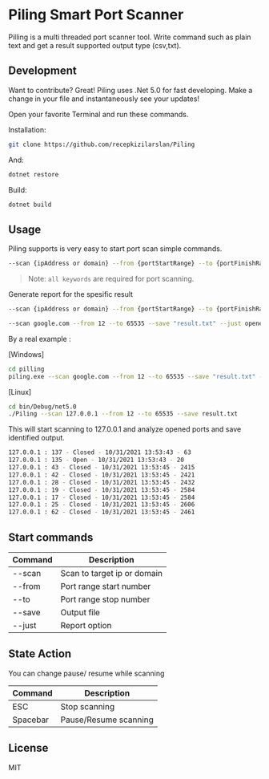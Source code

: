 # Piling Smart Port Scanner

Pilling is a multi threaded port scanner tool. Write command such as plain text and get a result supported output type (csv,txt).

## Development

Want to contribute? Great!
Piling uses .Net 5.0 for fast developing. Make a change in your file and instantaneously see your updates!

Open your favorite Terminal and run these commands.

Installation:
```sh
git clone https://github.com/recepkizilarslan/Piling
```

And:

```sh
dotnet restore
```

Build:

```sh
dotnet build
```

## Usage

Piling supports is very easy to start port scan simple commands.

```sh
--scan {ipAddress or domain} --from {portStartRange} --to {portFinishRange} --save {OutputPath}
```

> Note: `all keywords` are required for port scanning.

Generate report for the spesific result

```sh
--scan {ipAddress or domain} --from {portStartRange} --to {portFinishRange} --save {OutputPath} --just {result type}
```

```sh
--scan google.com --from 12 --to 65535 --save "result.txt" --just opened
```

By a real example :

[Windows]

```sh
cd pilling
piling.exe --scan google.com --from 12 --to 65535 --save "result.txt" -just closed
```

[Linux]
```sh
cd bin/Debug/net5.0
./Piling --scan 127.0.0.1 --from 12 --to 65535 --save result.txt
```

This will start scanning to 127.0.0.1 and analyze opened ports and save identified output.

```sh
127.0.0.1 : 137 - Closed - 10/31/2021 13:53:43 - 63
127.0.0.1 : 135 - Open - 10/31/2021 13:53:43 - 20
127.0.0.1 : 43 - Closed - 10/31/2021 13:53:45 - 2415
127.0.0.1 : 42 - Closed - 10/31/2021 13:53:45 - 2421
127.0.0.1 : 28 - Closed - 10/31/2021 13:53:45 - 2432
127.0.0.1 : 19 - Closed - 10/31/2021 13:53:45 - 2584
127.0.0.1 : 17 - Closed - 10/31/2021 13:53:45 - 2584
127.0.0.1 : 25 - Closed - 10/31/2021 13:53:45 - 2606
127.0.0.1 : 62 - Closed - 10/31/2021 13:53:45 - 2461
```
## Start commands

| Command  | Description |
| ------------- | ------------- |
| --scan | Scan to target ip or domain |
| --from  | Port range start number  |
| --to  | Port range stop number  |
| --save  | Output file  |
| --just  | Report option  |

## State Action
You can change pause/ resume while scanning

| Command  | Description |
| ------------- | ------------- |
| ESC | Stop scanning  |
| Spacebar | Pause/Resume scanning  |


## License
MIT
